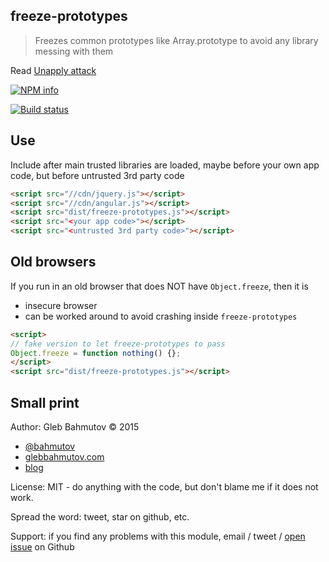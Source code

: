 ## freeze-prototypes

> Freezes common prototypes like Array.prototype to avoid any library messing with them

Read [Unapply attack](http://glebbahmutov.com/blog/unapply-attack/)

[![NPM info][nodei.co]](https://npmjs.org/package/freeze-prototypes)

[![Build status][ci-image]][ci-url]

[ci-image]: https://travis-ci.org/bahmutov/freeze-prototypes.png?branch=master
[ci-url]: https://travis-ci.org/bahmutov/freeze-prototypes
[nodei.co]: https://nodei.co/npm/freeze-prototypes.png?downloads=true

## Use

Include after main trusted libraries are loaded, maybe before your own app code,
but before untrusted 3rd party code

```html
<script src="//cdn/jquery.js"></script>
<script src="//cdn/angular.js"></script>
<script src="dist/freeze-prototypes.js"></script>
<script src="<your app code>"></script>
<script src="<untrusted 3rd party code>"></script>
```

## Old browsers

If you run in an old browser that does NOT have `Object.freeze`, then it is

* insecure browser
* can be worked around to avoid crashing inside `freeze-prototypes`

```html
<script>
// fake version to let freeze-prototypes to pass
Object.freeze = function nothing() {};
</script>
<script src="dist/freeze-prototypes.js"></script>
```

## Small print

Author: Gleb Bahmutov &copy; 2015

* [@bahmutov](https://twitter.com/bahmutov)
* [glebbahmutov.com](http://glebbahmutov.com)
* [blog](http://glebbahmutov.com/blog)

License: MIT - do anything with the code, but don't blame me if it does not work.

Spread the word: tweet, star on github, etc.

Support: if you find any problems with this module, email / tweet /
[open issue](https://github.com/bahmutov/freeze-prototypes/issues) on Github
